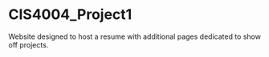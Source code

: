 # CIS4004_Project1
Website designed to host a resume with additional pages dedicated to show off projects.
